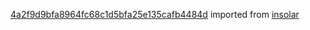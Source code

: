 [4a2f9d9bfa8964fc68c1d5bfa25e135cafb4484d](https://github.com/insolar/insolar/commit/4a2f9d9bfa8964fc68c1d5bfa25e135cafb4484d) imported from [insolar](https://github.com/insolar/insolar)
